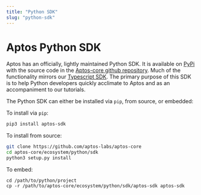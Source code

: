 ```yaml
---
title: "Python SDK"
slug: "python-sdk"
---
```


# Aptos Python SDK

Aptos has an officially, lightly maintained Python SDK. It is available on [PyPi](https://pypi.org/project/aptos-sdk/) with the source code in the [Aptos-core github repository](https://github.com/aptos-labs/aptos-core/tree/main/ecosystem/python/sdk). Much of the functionality mirrors our [Typescript SDK](transactions-with-ts-sdk). The primary purpose of this SDK is to help Python developers quickly acclimate to Aptos and as an accompaniment to our tutorials.

The Python SDK can either be installed via `pip`, from source, or embedded:

To install via `pip`:
```bash
pip3 install aptos-sdk
```

To install from source:
```bash
git clone https://github.com/aptos-labs/aptos-core
cd aptos-core/ecosystem/python/sdk
python3 setup.py install
```

To embed:
```
cd /path/to/python/project
cp -r /path/to/aptos-core/ecosystem/python/sdk/aptos-sdk aptos-sdk
```
